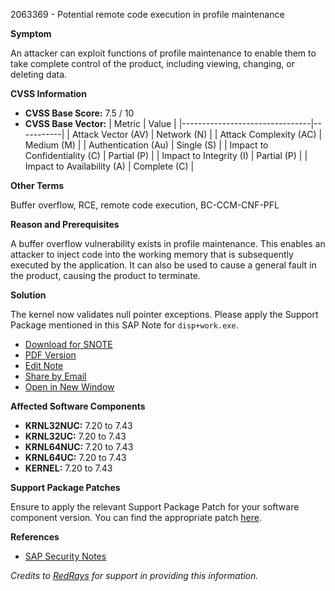 2063369 - Potential remote code execution in profile maintenance

**Symptom**

An attacker can exploit functions of profile maintenance to enable them to take complete control of the product, including viewing, changing, or deleting data.

**CVSS Information**

- **CVSS Base Score:** 7.5 / 10
- **CVSS Base Vector:**
  | Metric                         | Value     |
  |--------------------------------|-----------|
  | Attack Vector (AV)             | Network (N) |
  | Attack Complexity (AC)         | Medium (M)  |
  | Authentication (Au)            | Single (S)  |
  | Impact to Confidentiality (C)  | Partial (P) |
  | Impact to Integrity (I)        | Partial (P) |
  | Impact to Availability (A)     | Complete (C) |

**Other Terms**

Buffer overflow, RCE, remote code execution, BC-CCM-CNF-PFL

**Reason and Prerequisites**

A buffer overflow vulnerability exists in profile maintenance. This enables an attacker to inject code into the working memory that is subsequently executed by the application. It can also be used to cause a general fault in the product, causing the product to terminate.

**Solution**

The kernel now validates null pointer exceptions. Please apply the Support Package mentioned in this SAP Note for `disp+work.exe`.

- [Download for SNOTE](https://notesdownloads.sap.com/note/0040000018098802017)
- [PDF Version](https://userapps.support.sap.com/sap/support/sfm/notes/print/0002063369?language=en-US&token=3C6490CCAAA55D332868B0774900E3CE)
- [Edit Note](https://me.sap.com/sap/support/notes/edit/0002063369)
- [Share by Email](#)
- [Open in New Window](#)

**Affected Software Components**

- **KRNL32NUC:** 7.20 to 7.43
- **KRNL32UC:** 7.20 to 7.43
- **KRNL64NUC:** 7.20 to 7.43
- **KRNL64UC:** 7.20 to 7.43
- **KERNEL:** 7.20 to 7.43

**Support Package Patches**

Ensure to apply the relevant Support Package Patch for your software component version. You can find the appropriate patch [here](https://me.sap.com/softwarecenter/).

**References**

- [SAP Security Notes](https://me.sap.com/securitynotes/)

*Credits to [RedRays](https://redrays.io) for support in providing this information.*